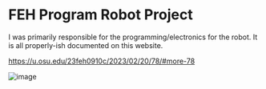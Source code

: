 # FEH Program Robot Project
I was primarily responsible for the programming/electronics for the robot. It is all properly-ish documented on this website.

https://u.osu.edu/23feh0910c/2023/02/20/78/#more-78

![image](https://github.com/cjreplogle/FEHRobot/assets/55760419/40196313-7e4f-4bf0-8c15-c9831130b8c6)



